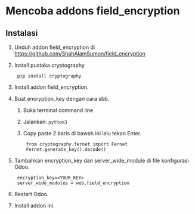 # Mencoba addons field_encryption

## Instalasi
1. Unduh addon field_encryption di https://github.com/ShahAlamSumon/field_encryption

2. Install pustaka cryptography

        pip install cryptography

3. Install addon field_encryption.
4. Buat encryption_key dengan cara sbb.
    1. Buka terminal command line
    2. Jalankan: ```python3```
    3. Copy paste 2 baris di bawah ini lalu tekan Enter.

            from cryptography.fernet import Fernet
            Fernet.generate_key().decode()

5. Tambahkan encryption_key dan server_wide_module di file konfigurasi Odoo.

        encryption_key=<YOUR_KEY>
        server_wide_modules = web,field_encryption

6. Restart Odoo.
7. Install addon ini.
